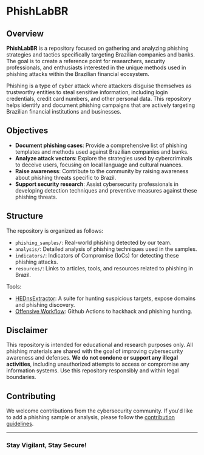 # PhishLabBR

## Overview

**PhishLabBR** is a repository focused on gathering and analyzing phishing strategies and tactics specifically targeting Brazilian companies and banks. The goal is to create a reference point for researchers, security professionals, and enthusiasts interested in the unique methods used in phishing attacks within the Brazilian financial ecosystem.

Phishing is a type of cyber attack where attackers disguise themselves as trustworthy entities to steal sensitive information, including login credentials, credit card numbers, and other personal data. This repository helps identify and document phishing campaigns that are actively targeting Brazilian financial institutions and businesses.

## Objectives

- **Document phishing cases**: Provide a comprehensive list of phishing templates and methods used against Brazilian companies and banks.
- **Analyze attack vectors**: Explore the strategies used by cybercriminals to deceive users, focusing on local language and cultural nuances.
- **Raise awareness**: Contribute to the community by raising awareness about phishing threats specific to Brazil.
- **Support security research**: Assist cybersecurity professionals in developing detection techniques and preventive measures against these phishing threats.

## Structure

The repository is organized as follows:

- `phishing_samples/`: Real-world phishing detected by our team.
- `analysis/`: Detailed analysis of phishing techniques used in the samples.
- `indicators/`: Indicators of Compromise (IoCs) for detecting these phishing attacks.
- `resources/`: Links to articles, tools, and resources related to phishing in Brazil.

Tools:

- [HEDnsExtractor](https://github.com/HuntDownProject/HEDnsExtractor): A suite for hunting suspicious targets, expose domains and phishing discovery.
- [Offensive Workflow](https://github.com/HuntDownProject/hackbahia): Github Actions to hackhack and phishing hunting.

## Disclaimer

This repository is intended for educational and research purposes only. All phishing materials are shared with the goal of improving cybersecurity awareness and defenses. **We do not condone or support any illegal activities**, including unauthorized attempts to access or compromise any information systems. Use this repository responsibly and within legal boundaries.

## Contributing

We welcome contributions from the cybersecurity community. If you'd like to add a phishing sample or analysis, please follow the [contribution guidelines](CONTRIBUTING.md).

---

### Stay Vigilant, Stay Secure!
